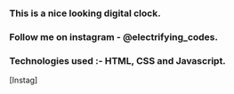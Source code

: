 ### This is a nice looking digital clock.

### Follow me on instagram - @electrifying_codes.

### Technologies used :- HTML, CSS and Javascript.

[Instag]